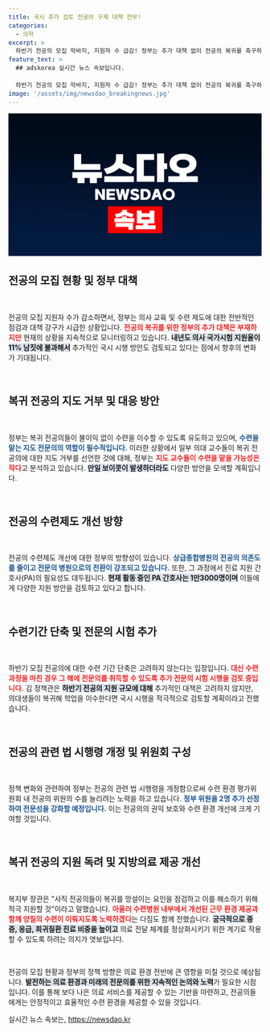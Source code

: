```yaml
---
title: 국시 추가 검토 전공의 구제 대책 전무!
categories:
  - 의학
excerpt: >
  하반기 전공의 모집 막바지, 지원자 수 급감! 정부는 추가 대책 없이 전공의 복귀를 촉구하며, 전문의 중심으로 병원 구조 전환에 가속도를 붙이고 있습니다. 수련 기간 단축은 불가하며, 국시 추가 시행도 검토 중! 클릭해 자세한 내용을 확인하세요!
feature_text: >
  ## adskorea 실시간 뉴스 속보입니다.

  하반기 전공의 모집 막바지, 지원자 수 급감! 정부는 추가 대책 없이 전공의 복귀를 촉구하며, 전문의 중심으로 병원 구조 전환에 가속도를 붙이고 있습니다. 수련 기간 단축은 불가하며, 국시 추가 시행도 검토 중! 클릭해 자세한 내용을 확인하세요!
image: '/assets/img/newsdao_breakingnews.jpg'
---
```


<p><img src="/assets/img/newsdao_breakingnews.jpg" alt="adskorea 속보" /></p>

<h2 data-ke-size="size26">전공의 모집 현황 및 정부 대책</h2>

<p data-ke-size="size16">&nbsp;</p>

<p>전공의 모집 지원자 수가 감소하면서, 정부는 의사 교육 및 수련 제도에 대한 전반적인 점검과 대책 강구가 시급한 상황입니다. <b><span style="color: #ee2323;">전공의 복귀를 위한 정부의 추가 대책은 부재하지만</span></b> 현재의 상황을 지속적으로 모니터링하고 있습니다. <b><span style="background-color: #21538527;">내년도 의사 국가시험 지원율이 11% 남짓에 불과해서</span></b> 추가적인 국시 시행 방안도 검토되고 있다는 점에서 향후의 변화가 기대됩니다.</p>

<p data-ke-size="size16">&nbsp;</p>

<h2 data-ke-size="size26">복귀 전공의 지도 거부 및 대응 방안</h2>

<p data-ke-size="size16">&nbsp;</p>

<p>정부는 복귀 전공의들이 불이익 없이 수련을 이수할 수 있도록 유도하고 있으며, <b><span style="color: #1a5490;">수련을 맡는 지도 전문의의 역할이 필수적입니다.</span></b> 이러한 상황에서 일부 의대 교수들이 복귀 전공의에 대한 지도 거부를 선언한 것에 대해, 정부는 <b><span style="color: #ee2323;">지도 교수들이 수련을 맡을 가능성은 작다</span></b>고 분석하고 있습니다. <b><span style="background-color: #21538527;">만일 보이콧이 발생하더라도</span></b> 다양한 방안을 모색할 계획입니다.</p>

<p data-ke-size="size16">&nbsp;</p>

<h2 data-ke-size="size26">전공의 수련제도 개선 방향</h2>

<p data-ke-size="size16">&nbsp;</p>

<p>전공의 수련제도 개선에 대한 정부의 방향성이 있습니다. <b><span style="color: #1a5490;">상급종합병원의 전공의 의존도를 줄이고 전문의 병원으로의 전환이 강조되고 있습니다.</span></b> 또한, 그 과정에서 진료 지원 간호사(PA)의 필요성도 대두됩니다. <b><span style="background-color: #21538527;">현재 활동 중인 PA 간호사는 1만3000명이며</span></b> 이들에게 다양한 지원 방안을 검토하고 있다고 합니다.</p>

<p data-ke-size="size16">&nbsp;</p>

<h2 data-ke-size="size26">수련기간 단축 및 전문의 시험 추가</h2>

<p data-ke-size="size16">&nbsp;</p>

<p>하반기 모집 전공의에 대한 수련 기간 단축은 고려하지 않는다는 입장입니다. <b><span style="color: #ee2323;">대신 수련 과정을 마친 경우 그 해에 전문의를 취득할 수 있도록 추가 전문의 시험 시행을 검토 중입니다.</span></b> 김 정책관은 <b><span style="background-color: #21538527;">하반기 전공의 지원 규모에 대해</span></b> 추가적인 대책은 고려하지 않지만, 의대생들이 복귀해 학업을 이수한다면 국시 시행을 적극적으로 검토할 계획이라고 전했습니다.</p>

<p data-ke-size="size16">&nbsp;</p>

<h2 data-ke-size="size26">전공의 관련 법 시행령 개정 및 위원회 구성</h2>

<p data-ke-size="size16">&nbsp;</p>

<p>정책 변화와 관련하여 정부는 전공의 관련 법 시행령을 개정함으로써 수련 환경 평가위원회 내 전공의 위원의 수를 늘리려는 노력을 하고 있습니다. <b><span style="color: #1a5490;">정부 위원을 2명 추가 선정하여 전문성을 강화할 예정입니다.</span></b> 이는 전공의의 권익 보호와 수련 환경 개선에 크게 기여할 것입니다.</p>

<p data-ke-size="size16">&nbsp;</p>

<h2 data-ke-size="size26">복귀 전공의 지원 독려 및 지방의료 제공 개선</h2>

<p data-ke-size="size16">&nbsp;</p>

<p>복지부 장관은 "사직 전공의들이 복귀를 망설이는 요인을 점검하고 이를 해소하기 위해 적극 지원할 것"이라고 말했습니다. <b><span style="color: #ee2323;">아울러 수련병원 내부에서 개선된 근무 환경 제공과 함께 양질의 수련이 이뤄지도록 노력하겠다</span></b>는 다짐도 함께 전했습니다. <b><span style="background-color: #21538527;">궁극적으로 중증, 응급, 희귀질환 진료 비중을 높이고</span></b> 의료 전달 체계를 정상화시키기 위한 계기로 작용할 수 있도록 하려는 의지가 엿보입니다.</p>

<p data-ke-size="size16">&nbsp;</p>

<p>전공의 모집 현황과 정부의 정책 방향은 의료 환경 전반에 큰 영향을 미칠 것으로 예상됩니다. <b><span style="background-color: #21538527;">발전하는 의료 환경과 미래의 전문의를 위한 지속적인 논의와 노력</span></b>가 필요한 시점입니다. 이를 통해 보다 나은 의료 서비스를 제공할 수 있는 기반을 마련하고, 전공의들에게는 안정적이고 효율적인 수련 환경을 제공할 수 있을 것입니다.</p>
실시간 뉴스 속보는, <a href="https://newsdao.kr" rel="dofollow">https://newsdao.kr</a>


